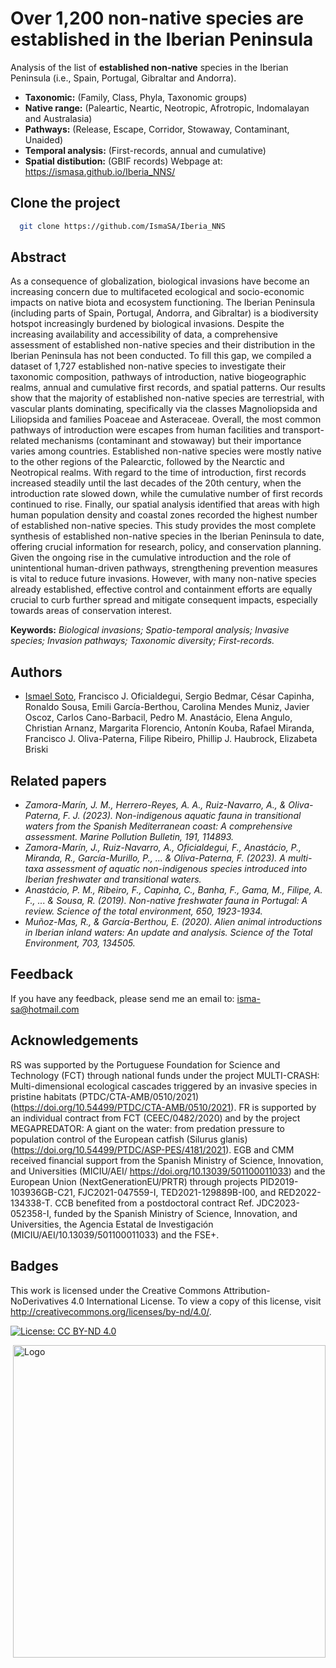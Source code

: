 
# Over 1,200 non-native species are established in the Iberian Peninsula

Analysis of the list of **established non-native** species in the Iberian Peninsula (i.e., Spain, Portugal, Gibraltar and Andorra).

- **Taxonomic:** (Family, Class, Phyla, Taxonomic groups)
- **Native range:** (Paleartic, Neartic, Neotropic, Afrotropic, Indomalayan and Australasia)
- **Pathways:** (Release, Escape, Corridor, Stowaway, Contaminant, Unaided)
- **Temporal analysis:** (First-records, annual and cumulative)
- **Spatial distibution:** (GBIF records) Webpage at: https://ismasa.github.io/Iberia_NNS/

## Clone the project
```bash
  git clone https://github.com/IsmaSA/Iberia_NNS
```

## Abstract
As a consequence of globalization, biological invasions have become an increasing concern due to multifaceted ecological and socio-economic impacts on native biota and ecosystem functioning. The Iberian Peninsula (including parts of Spain, Portugal, Andorra, and Gibraltar) is a biodiversity hotspot increasingly burdened by biological invasions. Despite the increasing availability and accessibility of data, a comprehensive assessment of established non-native species and their distribution in the Iberian Peninsula has not been conducted. To fill this gap, we compiled a dataset of 1,727 established non-native species to investigate their taxonomic composition, pathways of introduction, native biogeographic realms, annual and cumulative first records, and spatial patterns. Our results show that the majority of established non-native species are terrestrial, with vascular plants dominating, specifically via the classes Magnoliopsida and Liliopsida and families Poaceae and Asteraceae. Overall, the most common pathways of introduction were escapes from human facilities and transport-related mechanisms (contaminant and stowaway) but their importance varies among countries. Established non-native species were mostly native to the other regions of the Palearctic, followed by the Nearctic and Neotropical realms. With regard to the time of introduction, first records increased steadily until the last decades of the 20th century, when the introduction rate slowed down, while the cumulative number of first records continued to rise. Finally, our spatial analysis identified that areas with high human population density and coastal zones recorded the highest number of established non-native species. This study provides the most complete synthesis of established non-native species in the Iberian Peninsula to date, offering crucial information for research, policy, and conservation planning. Given the ongoing rise in the cumulative introduction and the role of unintentional human-driven pathways, strengthening prevention measures is vital to reduce future invasions. However, with many non-native species already established, effective control and containment efforts are equally crucial to curb further spread and mitigate consequent impacts, especially towards areas of conservation interest. 

**Keywords:** _Biological invasions; Spatio-temporal analysis; Invasive species; Invasion pathways; Taxonomic diversity; First-records._

## Authors
- [Ismael Soto](https://github.com/IsmaSA), Francisco J. Oficialdegui, Sergio Bedmar, César Capinha, Ronaldo Sousa, Emili García-Berthou, Carolina Mendes Muniz, Javier Oscoz, Carlos Cano-Barbacil, Pedro M. Anastácio, Elena Angulo, Christian Arnanz, Margarita Florencio, Antonín Kouba, Rafael Miranda, Francisco J. Oliva-Paterna, Filipe Ribeiro, Phillip J. Haubrock, Elizabeta Briski
  
## Related papers 
- _Zamora-Marín, J. M., Herrero-Reyes, A. A., Ruiz-Navarro, A., & Oliva-Paterna, F. J. (2023). Non-indigenous aquatic fauna in transitional waters from the Spanish Mediterranean coast: A comprehensive assessment. Marine Pollution Bulletin, 191, 114893._
- _Zamora-Marín, J., Ruiz-Navarro, A., Oficialdegui, F., Anastácio, P., Miranda, R., García-Murillo, P., ... & Oliva-Paterna, F. (2023). A multi-taxa assessment of aquatic non-indigenous species introduced into Iberian freshwater and transitional waters._
- _Anastácio, P. M., Ribeiro, F., Capinha, C., Banha, F., Gama, M., Filipe, A. F., ... & Sousa, R. (2019). Non-native freshwater fauna in Portugal: A review. Science of the total environment, 650, 1923-1934._
- _Muñoz-Mas, R., & García-Berthou, E. (2020). Alien animal introductions in Iberian inland waters: An update and analysis. Science of the Total Environment, 703, 134505._

## Feedback
If you have any feedback, please send me an email to: isma-sa@hotmail.com

## Acknowledgements
RS was supported by the Portuguese Foundation for Science and Technology (FCT) through national funds under the project MULTI-CRASH: Multi-dimensional ecological cascades triggered by an invasive species in pristine habitats (PTDC/CTA-AMB/0510/2021) (https://doi.org/10.54499/PTDC/CTA-AMB/0510/2021). FR is supported by an individual contract from FCT (CEEC/0482/2020) and by the project MEGAPREDATOR: A giant on the water: from predation pressure to population control of the European catfish (Silurus glanis) (https://doi.org/10.54499/PTDC/ASP-PES/4181/2021). EGB and CMM received financial support from the Spanish Ministry of Science, Innovation, and Universities (MICIU/AEI/ https://doi.org/10.13039/501100011033) and the European Union (NextGenerationEU/PRTR) through projects PID2019-103936GB-C21, FJC2021-047559-I, TED2021-129889B-I00, and RED2022-134338-T. CCB benefited from a postdoctoral contract Ref. JDC2023-052358-I, funded by the Spanish Ministry of Science, Innovation, and Universities, the Agencia Estatal de Investigación (MICIU/AEI/10.13039/501100011033) and the FSE+.

## Badges
This work is licensed under the Creative Commons Attribution-NoDerivatives 4.0 International License.
To view a copy of this license, visit http://creativecommons.org/licenses/by-nd/4.0/.

[![License: CC BY-ND 4.0](https://img.shields.io/badge/License-CC%20BY--ND%204.0-lightgrey.svg)](https://creativecommons.org/licenses/by-nd/4.0/)

<img src="https://www.frov.jcu.cz/images/FROV_cz.svg" alt="Logo" width="500" style="float: right; margin-center: 10px;" />
